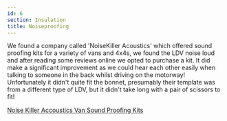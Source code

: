 ```yaml
---
id: 6
section: Insulation
title: Noiseproofing
---
```


We found a company called 'NoiseKiller Acoustics' which offered sound proofing kits for a variety of vans and 4x4s, we found the LDV noise loud and after reading some reviews online we opted to purchase a kit. It did make a significant improvement as we could hear each other easily when talking to someone in the back whilst driving on the motorway! Unfortunately it didn't quite fit the bonnet, presumably their template was from a different type of LDV, but it didn't take long with a pair of scissors to fit!

<div class="flickrslideshow" data-ids="[7338243042,7338233414,7338224898,7338214236]">
</div>

[Noise Killer Accoustics Van Sound Proofing Kits](http://www.noisekiller.co.uk/ "Noise Killer Accoustics Van Sound Proofing Kits")